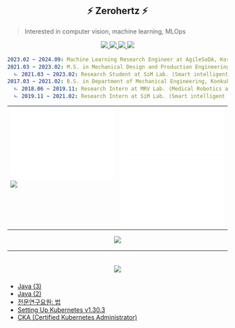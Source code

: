 <h2 align="center">
    ⚡ Zerohertz ⚡
</h2>

> Interested in computer vision, machine learning, MLOps

<p align="center">
    <a href="https://zerohertz.github.io/about/">
        <img src="https://img.shields.io/badge/About Me-800A0A?style=for-the-badge&logo=ReadMe&logoColor=white"/>
    </a>
    <a href="https://scholar.google.com/citations?user=TxiJyc0AAAAJ">
        <img src="https://img.shields.io/badge/Google Scholar-4285F4?style=for-the-badge&logo=googlescholar&logoColor=white"/>
    </a>
    <a href="https://www.linkedin.com/in/hyogeun-oh-67470b242/">
        <img src="https://img.shields.io/badge/LinkedIn-0A66C2?style=for-the-badge&logo=LinkedIn&logoColor=white"/>
    </a>
    <a href="mailto:ohg3417@gmail.com">
        <img src="https://img.shields.io/badge/Gmail-EA4335?style=for-the-badge&logo=Gmail&logoColor=white"/>
    </a>
</p>

```yaml
2023.02 ~ 2024.09: Machine Learning Research Engineer at AgileSoDA, Korea
2021.03 ~ 2023.02: M.S. in Mechanical Design and Production Engineering, Konkuk University, Korea
  ㄴ 2021.03 ~ 2023.02: Research Student at SiM Lab. (Smart intelligent Manufacturing system Laboratory)
2017.03 ~ 2021.02: B.S. in Department of Mechanical Engineering, Konkuk University, Korea
  ㄴ 2018.06 ~ 2019.11: Research Intern at MRV Lab. (Medical Robotics and Virtual Reality Laboratory)
  ㄴ 2019.11 ~ 2021.02: Research Intern at SiM Lab. (Smart intelligent Manufacturing system Laboratory)
```

<div align="center">
  <table>
    <tr>
      <td width="50%" valign="top">
        <img src="props/metrics.base.svg" alt="base" width="100%">
        <!-- <img src="props/metrics.plugin.habits.facts.svg" alt="isocalendar" width="100%"> -->
        <a href="https://render.gitanimals.org/farms/Zerohertz">
          <img src="https://render.gitanimals.org/farms/Zerohertz"/>
        </a>
        <!-- https://render.gitanimals.org/users/Zerohertz -->
        <!-- <img src="https://render.gitanimals.org/lines/Zerohertz?pet-id=583587894484020690" width="25%" height="100"/><img src="https://render.gitanimals.org/lines/Zerohertz?pet-id=583587894484020688" width="25%" height="100"/><img src="https://render.gitanimals.org/lines/Zerohertz?pet-id=583587894484020686" width="25%" height="100"/> -->
      </td>
      <td width="50%" valign="top">
        <img src="props/metrics.plugin.achievements.compact.svg" alt="achievements" width="100%">
        <img src="props/metrics.plugin.isocalendar.fullyear.svg" alt="isocalendar" width="100%">
      </td>
    </tr>
  </table>
</div>

<p align="center">
  <img src="https://hits.seeyoufarm.com/api/count/incr/badge.svg?url=https%3A%2F%2Fgithub.com%2FZerohertz&count_bg=%23800a0a&title_bg=%23f00a0a&icon=&icon_color=%23E7E7E7&title=hits&edge_flat=false"/>
</p>

<!--
<details>
<summary align="center">
<h2 align="center">
    🛠️ Tech Stack 🛠️
</h2>
</summary>
<div align="center">

<h3 align="center">
    Proficient in
</h3>

<p align="center">
    <img src="https://img.shields.io/badge/Python-3766AB?style=flat-square&logo=Python&logoColor=white"/> <img src="https://img.shields.io/badge/MATLAB-800a0a?style=flat-square&logo=McDonald's&logoColor=white"/>
</p>

<h4 align="center">
    Python Module
</h4>

<p align="center">
    <img src="https://img.shields.io/badge/NumPy-013243?style=flat-square&logo=NumPy&logoColor=white"/> <img src="https://img.shields.io/badge/pandas-150458?style=flat-square&logo=pandas&logoColor=white"/> <img src="https://img.shields.io/badge/Matplotlib-3F4F75?style=flat-square&logo=Soundcharts&logoColor=white"/>
</p>
<p align="center">
    <img src="https://img.shields.io/badge/scikit--learn-F7931E?style=flat-square&logo=scikit-learn&logoColor=white"/> <img src="https://img.shields.io/badge/PyTorch-EE4C2C?style=flat-square&logo=PyTorch&logoColor=white"/> <img src="https://img.shields.io/badge/TensorFlow-FF6F00?style=flat-square&logo=TensorFlow&logoColor=white"/>
</p>
<p align="center">
    <img src="https://img.shields.io/badge/OpenCV-5C3EE8?style=flat-square&logo=OpenCV&logoColor=white"/> <img src="https://img.shields.io/badge/FastAPI-009688?style=flat-square&logo=FastAPI&logoColor=white"/> <img src="https://img.shields.io/badge/Streamlit-FF4B4B?style=flat-square&logo=Streamlit&logoColor=white"/> <img src="https://img.shields.io/badge/Gradio-EE8332?style=flat-square&logo=Openlayers&logoColor=white"/>
</p>

<h3 align="center">
    Familiar with
</h3>

<p align="center">
    <img src="https://img.shields.io/badge/C-A8B9CC?style=flat-square&logo=C&logoColor=white"/> <img src="https://img.shields.io/badge/C++-00599C?style=flat-square&logo=Cplusplus&logoColor=white"/> <img src="https://img.shields.io/badge/Cython-00599C?style=flat-square&logo=Python&logoColor=white"/> <img src="https://img.shields.io/badge/Docker-2496ED?style=flat-square&logo=Docker&logoColor=white"/> <img src="https://img.shields.io/badge/Kubernetes-326CE5?style=flat-square&logo=Kubernetes&logoColor=white"/> <img src="https://img.shields.io/badge/ONNX-005CED?style=flat-square&logo=ONNX&logoColor=white"/> <img src="https://img.shields.io/badge/R-276DC3?style=flat-square&logo=R&logoColor=white"/> <img src="https://img.shields.io/badge/TensorRT-76B900?style=flat-square&logo=nvidia&logoColor=white"/> <img src="https://img.shields.io/badge/Triton%20Inference%20Server-76B900?style=flat-square&logo=nvidia&logoColor=white"/>
</p>

<h3 align="center">
    Experience with
</h3>

<p align="center">
    <img src="https://img.shields.io/badge/Amazon EC2-FF9900?style=flat-square&logo=Amazon EC2&logoColor=white"/> <img src="https://img.shields.io/badge/Apache Airflow-017CEE?style=flat-square&logo=Apache Airflow&logoColor=white"/> <img src="https://img.shields.io/badge/Apache Kafka-231F20?style=flat-square&logo=ApacheKafka&logoColor=white"/> <img src="https://img.shields.io/badge/Argo CD-EF7B4D?style=flat-square&logo=Argo&logoColor=white"/> <img src="https://img.shields.io/badge/GitHub Actions-2088FF?style=flat-square&logo=GitHub Actions&logoColor=white"/> <img src="https://img.shields.io/badge/Go-00ACD7?style=flat-square&logo=Go&logoColor=white"/> <img src="https://img.shields.io/badge/Grafana-F46800?style=flat-square&logo=Grafana&logoColor=white"/> <img src="https://img.shields.io/badge/MLflow-0194E2?style=flat-square&logo=MLflow&logoColor=white"/> <img src="https://img.shields.io/badge/MySQL-4479A1?style=flat-square&logo=MySQL&logoColor=white"/> <img src="https://img.shields.io/badge/PostgreSQL-4169E1?style=flat-square&logo=PostgreSQL&logoColor=white"/> <img src="https://img.shields.io/badge/Prometheus-E6522C?style=flat-square&logo=Prometheus&logoColor=white"/> <img src="https://img.shields.io/badge/Traefik Proxy-24A1C1?style=flat-square&logo=Traefik Proxy&logoColor=white"/>
</p>

<h3 align="center">
    Previous experience
</h3>

<p align="center">
    <img src="https://img.shields.io/badge/Ansys-FFB71B?style=flat-square&logo=Ansys&logoColor=white"/> <img src="https://img.shields.io/badge/Arduino-00979D?style=flat-square&logo=Arduino&logoColor=white"/> <img src="https://img.shields.io/badge/Catia-005386?style=flat-square&logo=Dassault Systèmes&logoColor=white"/> <img src="https://img.shields.io/badge/LabVIEW-FFDB00?style=flat-square&logo=LabVIEW&logoColor=white"/> <img src="https://img.shields.io/badge/Raspberry Pi-A22846?style=flat-square&logo=RaspberryPi&logoColor=white"/> <img src="https://img.shields.io/badge/Unreal Engine-0E1128?style=flat-square&logo=UnrealEngine&logoColor=white"/>
</p>

</div>
</details>

<details>
<summary align="center">
<h2 align="center">
    💻 Git Status 💻
</h2>
</summary>
<table align="center">
<tr>
<td align="center"><img src="https://github-readme-stats-zerohertz.vercel.app/api?username=zerohertz&card_width=500&hide_title=true&show_icons=true&count_private=true&text_color=800a0a&icon_color=800a0a&border_color=800a0a&bg_color=ffffff&ring_color=a00a0a" alt="stats" height=150 /></td>
<td align="center"><img src="https://github-readme-stats.vercel.app/api/top-langs/?username=zerohertz&card_widtht=500&layout=compact&hide=Jupyter%20Notebook,HTML,CSS,JavaScript,XSLT,Stylus,Nunjucks&langs_count=10&hide_title=true&text_color=800a0a&icon_color=800a0a&border_color=800a0a&bg_color=ffffff&ring_color=a00a0a" alt="lang" height=150 /></td>
</tr>
</table>
</details>

-->

---

<h2 align="center">
    <a href="https://zerohertz.github.io/">
        <img src="https://img.shields.io/badge/Zerohertz's%20Blog-800a0a?style=for-the-badge&logo=beatsbydre&logoColor=white"/>
    </a>
</h2>

<!-- BLOG-POST-LIST:START -->
- [Java &lpar;3&rpar;](https://zerohertz.github.io/java-3/)
- [Java &lpar;2&rpar;](https://zerohertz.github.io/java-2/)
- [전문연구요원: 법](https://zerohertz.github.io/professional-research-agent-raw/)
- [Setting Up Kubernetes v1.30.3](https://zerohertz.github.io/k8s-v1-30/)
- [CKA &lpar;Certified Kubernetes Administrator&rpar;](https://zerohertz.github.io/cka/)
<!-- BLOG-POST-LIST:END -->
